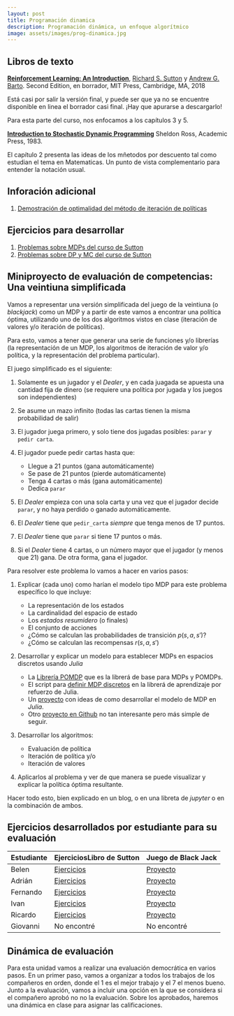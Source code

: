 ```yaml
---
layout: post
title: Programación dinamica
description: Programación dinámica, un enfoque algorítmico
image: assets/images/prog-dinamica.jpg
---
```



## Libros de texto

[**Reinforcement Learning: An
Introduction**](http://incompleteideas.net/book/the-book-2nd.html),
[Richard S. Sutton](http://incompleteideas.net/index.html) y [Andrew
G. Barto](http://www-anw.cs.umass.edu/%7Ebarto/). Second Edition, en
borrador, MIT Press, Cambridge, MA, 2018

Está casi por salir la versión final, y puede ser que ya no se
encuentre disponible en linea el borrador casi final. ¡Hay que
apurarse a descargarlo!


Para esta parte del curso, nos enfocamos a los capítulos 3 y 5.

[**Introduction to Stochastic Dynamic
Programming**](http://www.deeplearningitalia.com/wp-content/uploads/2018/03/Introduction-to-Stochastic-Dynamic-Programming-Ross.pdf)
Sheldon Ross, Academic Press, 1983.

El capítulo 2 presenta las ideas de los mñetodos por descuento tal
como estudian el tema en Matematicas. Un punto de vista complementario
para entender la notación usual.

## Inforación adicional

1. [Demostración de optimalidad del método de iteración de políticas](http://ee266.stanford.edu/lectures/dpproof.pdf)


## Ejercicios para desarrollar

1. [Problemas sobre MDPs del curso de Sutton](https://drive.google.com/drive/folders/0B-WvrETGtkescG5sTDk2XzZkN2M)
2. [Problemas sobre DP y MC del curso de Sutton](https://drive.google.com/drive/folders/0B-WvrETGtkescG5sTDk2XzZkN2M)


## Miniproyecto de evaluación de competencias: Una veintiuna simplificada


Vamos a representar una versión simplificada del juego de la veintiuna
(o *blackjack*) como un MDP y a partir de este vamos a encontrar una
política óptima, utilizando uno de los dos algoritmos vistos en clase
(iteración de valores y/o iteración de políticas).

Para esto, vamos a tener que generar una serie de funciones y/o
librerías (la representación de un MDP, los algoritmos de iteración de
valor y/o política, y la representación del problema particular).

El juego simplificado es el siguiente:

1. Solamente es un jugador y el *Dealer*, y en cada juagada se apuesta una
   cantidad fija de dinero (se requiere una política por jugada y los juegos son
   independientes)

2. Se asume un mazo infinito (todas las cartas tienen la misma probabilidad de
   salir)

3. El jugador juega primero, y solo tiene dos jugadas posibles: `parar` y `pedir
   carta`.

4. El jugador puede pedir cartas hasta que:
   + Llegue a 21 puntos (gana automáticamente)
   + Se pase de 21 puntos (pierde automáticamente)
   + Tenga 4 cartas o más (gana automáticamente)
   + Dedica `parar`

5. El *Dealer* empieza con una sola carta y una vez que el jugador decide
   `parar`, y no haya perdido o ganado automáticamente.

6. El *Dealer* tiene que `pedir_carta` *siempre* que tenga menos de 17 puntos.

7. El *Dealer* tiene que `parar` si tiene 17 puntos o más.

8. Si el *Dealer* tiene 4 cartas, o un número mayor que el jugador (y menos que
   21) gana. De otra forma, gana el jugador.


Para resolver este problema lo vamos a hacer en varios pasos:


1. Explicar (cada uno) como harían el modelo tipo MDP para este problema específico lo que incluye:
   + La representación de los estados
   + La cardinalidad del espacio de estado
   + Los *estados resumidero* (o finales)
   + El conjunto de acciones
   + ¿Cómo se calculan las probabilidades de transición $p(s, a, s')$?
   + ¿Cómo se calculan las recompensas $r(s, a, s')$

2. Desarrollar y explicar un modelo para establecer MDPs en espacios discretos usando *Julia*
   - La [Librería POMDP](https://github.com/JuliaPOMDP/POMDPs.jl) que es la librerá de base para MDPs y POMDPs.
   - El script para [definir MDP
     discretos](https://github.com/JuliaReinforcementLearning/ReinforcementLearningEnvironmentDiscrete.jl/blob/master/src/mdp.jl)
     en la librerá de aprendizaje por refuerzo de Julia.
   - Un [proyecto](https://github.com/sawcordwell/MDPs.jl) con ideas
     de como desarrollar el modelo de MDP en *Julia*.
   - Otro [proyecto en Github](https://github.com/cpritcha/MDP) no tan interesante pero más simple de seguir.


3. Desarrollar los algoritmos:
   + Evaluación de política
   + Iteración de política y/o
   + Iteración de valores

4. Aplicarlos al problema y ver de que manera se puede visualizar y explicar la política óptima resultante.


Hacer todo esto, bien explicado en un blog, o en una libreta de *jupyter* o en la combinación de ambos.


## Ejercicios desarrollados por estudiante para su evaluación

| Estudiante | EjerciciosLibro de Sutton                                                                                                         | Juego de Black Jack                                                                                                            |
| ------     | ------                                                                                                                            | ------                                                                                                                         |
| Belen      | [Ejercicios](https://github.com/chasil7/topicosIA/blob/master/MDP/MDP_ejercicios.pdf)                                             | [Proyecto](https://github.com/chasil7/topicosIA/blob/master/MDP/MDP_Black_Jack.ipynb)                                          |
| Adrián     | [Ejercicios](https://github.com/adrianEVI/Topicos-IA/blob/master/MDP/MPD.pdf)                                                     | [Proyecto](https://github.com/adrianEVI/Topicos-IA/blob/master/MDP/MDP.ipynb)                                                  |
| Fernando   | [Ejercicios](https://github.com/fsr313/TADIA/blob/master/MDP/ejercicios.md)                                                       | [Proyecto](https://github.com/fsr313/TADIA/blob/master/MDP/iterar_valores.ipynb)                                               |
| Ivan       | [Ejercicios](https://github.com/rexemin/Topicos-IA-UNISON/blob/master/ProgramacionDinamica/Ejercicios-ProgramacionDinamica.pdf)   | [Proyecto](https://github.com/rexemin/Topicos-IA-UNISON/blob/master/ProgramacionDinamica/21)                                   |
| Ricardo    | [Ejercicios](https://github.com/RicardoHE97/TopicosIA-Unison/blob/master/ProgramacionDinamica/EjerciciosProgramacionDinamica.pdf) | [Proyecto](https://github.com/RicardoHE97/TopicosIA-Unison/blob/master/ProgramacionDinamica/MDP_BlackJack/MDP_BlackJack.ipynb) |
| Giovanni   | No encontré                                                                                                                       | No encontré                                                                                                                    |

## Dinámica de evaluación

Para esta unidad vamos a realizar una evaluación democrática en varios pasos. En
un primer paso, vamos a organizar a todos los trabajos de los compañeros en
orden, donde el 1 es el mejor trabajo y el 7 el menos bueno. Junto a la
evaluación, vamos a incluir una opción en la que se considera si el compañero
aprobó no no la evaluación. Sobre los aprobados, haremos una dinámica en clase
para asignar las calificaciones.
